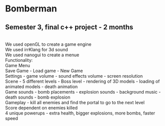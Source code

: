 # Bomberman
<h2>Semester 3, final c++ project - 2 months</h2> <br>
We used openGL to create a game engine <br>
We used irrKlang for 3d sound <br>
We used nanogui to create a menue <br>
Functionality:<br>
Game Menu<br>
Save Game - Load game - New Game <br>
Settings - game volume - sound effects volume - screen resolution <br>
Scene - 5 different levels - Boss level - rendering of 3D models - loading of animated models - death animation <br>
Game sounds - bomb placements - explosion sounds - background music - death sounds - bomb explosion <br>
Gameplay - kill all enemies and find the portal to go to the next level <br>
Score dependent on enemies killed <br>
4 unique powerups - extra health, bigger explosions, more bombs, faster speed<br>
